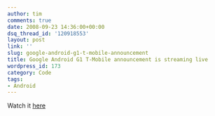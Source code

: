 ```yaml
---
author: tim
comments: true
date: 2008-09-23 14:36:00+00:00
dsq_thread_id: '120918553'
layout: post
link: ''
slug: google-android-g1-t-mobile-announcement
title: Google Android G1 T-Mobile announcement is streaming live
wordpress_id: 173
category: Code
tags:
- Android
---
```


Watch it [here](http://announcement.t-mobileg1.com/)